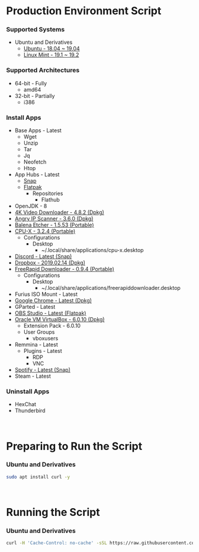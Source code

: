 # Production Environment Script

### Supported Systems
* Ubuntu and Derivatives
  * [Ubuntu - 18.04 ~ 19.04](https://ubuntu.com/)
  * [Linux Mint - 19.1 ~ 19.2](https://linuxmint.com/)

### Supported Architectures
* 64-bit - Fully
  * amd64
* 32-bit - Partially
  * i386

### Install Apps
* Base Apps - Latest
  * Wget
  * Unzip
  * Tar
  * Jq
  * Neofetch
  * Htop
* App Hubs - Latest
  * [Snap](https://snapcraft.io/store)
  * [Flatpak](https://flathub.org/home)
    * Repositories
      * Flathub
* OpenJDK - 8
* [4K Video Downloader - 4.8.2 (Dpkg)](https://www.4kdownload.com/products/product-videodownloader)
* [Angry IP Scanner - 3.6.0 (Dpkg)](https://angryip.org/)
* [Balena Etcher - 1.5.53 (Portable)](https://www.balena.io/etcher/)
* [CPU-X - 3.2.4 (Portable)](https://github.com/X0rg/CPU-X)
  * Configurations
    * Desktop
      * ~/.local/share/applications/cpu-x.desktop
* [Discord - Latest (Snap)](https://snapcraft.io/discord)
* [Dropbox - 2019.02.14 (Dpkg)](https://www.dropbox.com/install)
* [FreeRapid Downloader - 0.9.4 (Portable)](http://wordrider.net/freerapid/)
  * Configurations
    * Desktop
      * ~/.local/share/applications/freerapiddownloader.desktop
* Furius ISO Mount - Latest
* [Google Chrome - Latest (Dpkg)](https://www.google.com/chrome/)
* GParted - Latest
* [OBS Studio - Latest (Flatpak)](https://flathub.org/apps/details/com.obsproject.Studio)
* [Oracle VM VirtualBox - 6.0.10 (Dpkg)](https://www.virtualbox.org/)
  * Extension Pack - 6.0.10
  * User Groups
    * vboxusers
* Remmina - Latest
  * Plugins - Latest
    * RDP
    * VNC
* [Spotify - Latest (Snap)](https://snapcraft.io/spotify)
* Steam - Latest

### Uninstall Apps
* HexChat
* Thunderbird

<br/>

# Preparing to Run the Script

### Ubuntu and Derivatives
```bash
sudo apt install curl -y
```

<br/>

# Running the Script

### Ubuntu and Derivatives
```bash
curl -H 'Cache-Control: no-cache' -sSL https://raw.githubusercontent.com/daniloancilotto/production-environment-script/master/ubuntu.sh | bash
```